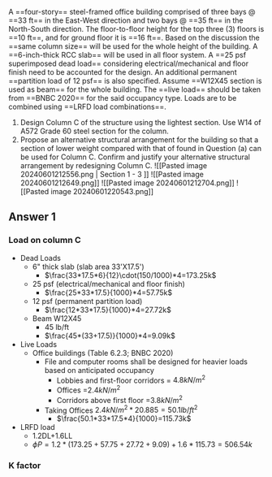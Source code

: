 A ==four-story== steel-framed office building comprised of three bays @ ==33 ft== in the East-West direction and two bays @ ==35 ft== in the North-South direction. The floor-to-floor height for the top three (3) floors is ==10 ft==, and for ground floor it is ==16 ft==. Based on the discussion the ==same column size== will be used for the whole height of the building. A ==6-inch-thick RCC slab== will be used in all floor system. A ==25 psf superimposed dead load== considering electrical/mechanical and floor finish need to be accounted for the design. An additional permanent ==partition load of 12 psf== is also specified. Assume ==W12X45 section is used as beam== for the whole building. The ==live load== should be taken from ==BNBC 2020== for the said occupancy type. Loads are to be combined using ==LRFD load combinations==.
1. Design Column C of the structure using the lightest section. Use W14 of A572 Grade 60 steel section for the column.
2. Propose an alternative structural arrangement for the building so that a section of lower weight compared with that of found in Question (a) can be used for Column C. Confirm and justify your alternative structural arrangement by redesigning Column C.
![[Pasted image 20240601212556.png | Section 1 - 3 ]]
![[Pasted image 20240601212649.png]]
![[Pasted image 20240601212704.png]]
![[Pasted image 20240601220543.png]]

## Answer 1
### Load on column C
- Dead Loads
	- 6" thick slab (slab area 33'X17.5')
		- $\frac{33*17.5*6}{12}\cdot(150/1000)*4=173.25k$
	- 25 psf (electrical/mechanical and floor finish)
		- $\frac{25*33*17.5}{1000}*4=57.75k$
	- 12 psf (permanent partition load)
		- $\frac{12*33*17.5}{1000}*4=27.72k$
	- Beam W12X45
		- 45 lb/ft
		- $\frac{45*(33+17.5)}{1000}*4=9.09k$
- Live Loads
	- Office buildings (Table 6.2.3; BNBC 2020)
		- File and computer rooms shall be designed for heavier loads based on anticipated occupancy
			- Lobbies and first-floor corridors = $4.8 kN/m^2$ 
			- Offices =$2.4 kN /m^2$
			- Corridors above first floor =$3.8kN /m^2$
		- Taking Offices $2.4kN /m^2 *20.885 =50.1lb /ft^2$
			- $\frac{50.1*33*17.5*4}{1000}=115.73k$
- LRFD load 
	- 1.2DL+1.6LL
	- $\phi P= 1.2*(173.25+57.75+27.72+9.09)+1.6*115.73=506.54k$
### K factor
